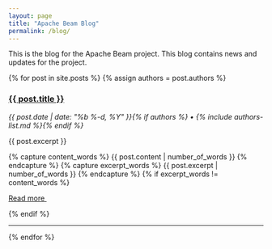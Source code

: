 ```yaml
---
layout: page
title: "Apache Beam Blog"
permalink: /blog/
---
```


This is the blog for the Apache Beam project. This blog contains news and updates
for the project.

{% for post in site.posts %}
{% assign authors = post.authors %}

### <a class="post-link" href="{{ post.url | prepend: site.baseurl }}">{{ post.title }}</a>
<i>{{ post.date | date: "%b %-d, %Y" }}{% if authors %} • {% include authors-list.md %}{% endif %}</i>

{{ post.excerpt }}

<!-- Render a "read more" button if the post is longer than the excerpt -->
{% capture content_words %}
  {{ post.content | number_of_words }}
{% endcapture %}
{% capture excerpt_words %}
  {{ post.excerpt | number_of_words }}
{% endcapture %}
{% if excerpt_words != content_words %}
<p>
<a class="btn btn-default btn-sm" href="{{ post.url }}#read-more" role="button">
Read more&nbsp;<span class="glyphicon glyphicon-menu-right" aria-hidden="true"></span>
</a>
</p>
{% endif %}

<hr>
{% endfor %}
